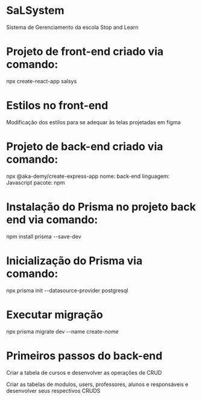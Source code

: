 # SaLSystem
Sistema de Gerenciamento da escola Stop and Learn

# Projeto de front-end criado via comando:
npx create-react-app salsys

# Estilos no front-end
Modificação dos estilos para se adequar às telas projetadas em figma

# Projeto de back-end criado via comando:
npx @aka-demy/create-express-app
nome: back-end
linguagem: Javascript
pacote: npm

# Instalação do Prisma no projeto back end via comando:
npm install prisma --save-dev

# Inicialização do Prisma via comando:
npx prisma init --datasource-provider postgresql

# Executar migração
npx prisma migrate dev --name create-*nome*

# Primeiros passos do back-end
Criar a tabela de cursos e desenvolver as operações de CRUD

Criar as tabelas de modulos, users, professores, alunos e responsáveis e desenvolver seus respectivos CRUDS